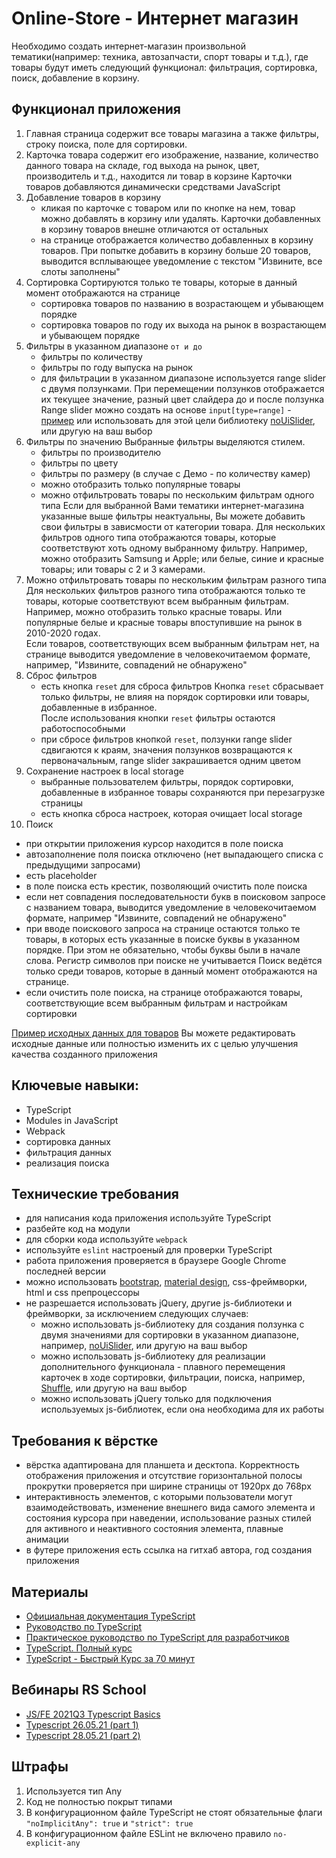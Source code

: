 # Online-Store - Интернет магазин

Необходимо создать интернет-магазин произвольной тематики(например: техника, автозапчасти, спорт товары и т.д.), где товары будут иметь следующий функционал: фильтрация, сортировка, поиск, добавление в корзину.

## Функционал приложения
1. Главная страница содержит все товары магазина а также фильтры, строку поиска, поле для сортировки. 
2. Карточка товара содержит его изображение, название, количество данного товара на складе, год выхода на рынок, цвет, производитель и т.д., находится ли товар в корзине
Карточки товаров добавляются динамически средствами JavaScript
3. Добавление товаров в корзину
   - кликая по карточке с товаром или по кнопке на нем, товар можно добавлять в корзину или удалять. Карточки добавленных в корзину товаров внешне отличаются от остальных
   - на странице отображается количество добавленных в корзину товаров. При попытке добавить в корзину больше 20 товаров, выводится всплывающее уведомление с текстом "Извините, все слоты заполнены"
4. Сортировка
   Сортируются только те товары, которые в данный момент отображаются на странице
   - сортировка товаров по названию в возрастающем и убывающем порядке
   - сортировка товаров по году их выхода на рынок в возрастающем и убывающем порядке
5. Фильтры в указанном диапазоне `от и до`
   - фильтры по количеству
   - фильтры по году выпуска на рынок
   - для фильтрации в указанном диапазоне используется range slider с двумя ползунками. При перемещении ползунков отображается их текущее значение, разный цвет слайдера до и после ползунка 
   Range slider можно создать на основе `input[type=range]` - [пример](https://ru.stackoverflow.com/questions/1025336/Два-бегунка-у-input-с-типом-range) или использовать для этой цели библиотеку [noUiSlider](https://refreshless.com/nouislider/), или другую на ваш выбор
6. Фильтры по значению
   Выбранные фильтры выделяются стилем.   
   - фильтры по производителю
   - фильтры по цвету
   - фильтры по размеру (в случае с Демо - по количеству камер)
   - можно отобразить только популярные товары
   - можно отфильтровать товары по нескольким фильтрам одного типа
   Если для выбранной Вами тематики интернет-магазина указанные выше фильтры неактуальны, Вы можете добавить свои фильтры в зависмости от категории товара. Для нескольких фильтров одного типа отображаются товары, которые соответствуют хоть одному выбранному фильтру. Например, можно отобразить Samsung и Apple; или белые, синие и красные товары; или товары с 2 и 3 камерами.
7. Можно отфильтровать товары по нескольким фильтрам разного типа  
   Для нескольких фильтров разного типа отображаются только те товары, которые соответствуют всем выбранным фильтрам.  
   Например, можно отобразить только красные товары. Или популярные белые и красные товары впоступившие на рынок в 2010-2020 годах.  
   Если товаров, соответствующих всем выбранным фильтрам нет, на странице выводится уведомление в человекочитаемом формате, например, "Извините, совпадений не обнаружено"
8. Сброс фильтров 
   - есть кнопка `reset` для сброса фильтров 
   Кнопка `reset` сбрасывает только фильтры, не влияя на порядок сортировки или товары, добавленные в избранное.  
   После использования кнопки `reset` фильтры остаются работоспособными
   - при сбросе фильтров кнопкой `reset`, ползунки range slider сдвигаются к краям, значения ползунков возвращаются к первоначальным, range slider закрашивается одним цветом
9. Сохранение настроек в local storage
   - выбранные пользователем фильтры, порядок сортировки, добавленные в избранное товары сохраняются при перезагрузке страницы
   - eсть кнопка сброса настроек, которая очищает local storage
10. Поиск
   - при открытии приложения курсор находится в поле поиска
   - автозаполнение поля поиска отключено (нет выпадающего списка с предыдущими запросами)
   - есть placeholder
   - в поле поиска есть крестик, позволяющий очистить поле поиска
   - если нет совпадения последовательности букв в поисковом запросе с названием товара, выводится уведомление в человекочитаемом формате, например "Извините, совпадений не обнаружено"
   - при вводе поискового запроса на странице остаются только те товары, в которых есть указанные в поиске буквы в указанном порядке. При этом не обязательно, чтобы буквы были в начале слова. Регистр символов при поиске не учитывается
   Поиск ведётся только среди товаров, которые в данный момент отображаются на странице.
   - если очистить поле поиска, на странице отображаются товары, соответствующие всем выбранным фильтрам и настройкам сортировки





[Пример исходных данных для товаров](https://github.com/rolling-scopes-school/stage1-tasks/blob/christmas-task/data.js)
Вы можете редактировать исходные данные или полностью изменить их с целью улучшения качества созданного приложения

## Ключевые навыки:
- TypeScript
- Modules in JavaScript
- Webpack
- сортировка данных
- фильтрация данных
- реализация поиска

## Технические требования
- для написания кода приложения используйте TypeScript
- разбейте код на модули
- для сборки кода используйте `webpack`
- используйте `eslint` настроеный для проверки TypeScript
- работа приложения проверяется в браузере Google Chrome последней версии
- можно использовать [bootstrap](https://getbootstrap.com/), [material design](https://material.io/), css-фреймворки, html и css препроцессоры
- не разрешается использовать jQuery, другие js-библиотеки и фреймворки, за исключением следующих случаев:
  - можно использовать js-библиотеку для создания ползунка с двумя значениями для сортировки в указанном диапазоне, например, [noUiSlider](https://refreshless.com/nouislider/), или другую на ваш выбор
  - можно использовать js-библиотеку для реализации дополнительного функционала - плавного перемещения карточек в ходе сортировки, фильтрации, поиска, например, [Shuffle](https://codepen.io/Vestride/pen/ZVWmMX), или другую на ваш выбор
  - можно использовать jQuery только для подключения используемых js-библиотек, если она необходима для их работы
  
## <a id="verstka" />Требования к вёрстке
- вёрстка адаптирована для планшета и десктопа. Корректность отображения приложения и отсутствие горизонтальной полосы прокрутки проверяется при ширине страницы от 1920рх до 768рх
- интерактивность элементов, с которыми пользователи могут взаимодействовать, изменение внешнего вида самого элемента и состояния курсора при наведении, использование разных стилей для активного и неактивного состояния элемента, плавные анимации
- в футере приложения есть ссылка на гитхаб автора, год создания приложения

## Материалы
- [Официальная документация TypeScript](https://www.typescriptlang.org/)
- [Руководство по TypeScript](https://metanit.com/web/typescript/)
- [Практическое руководство по TypeScript для разработчиков](https://habr.com/ru/company/macloud/blog/557996/)
- [TypeScript. Полный курс](https://youtu.be/5QnZ9AyDW6c)
- [TypeScript - Быстрый Курс за 70 минут](https://youtu.be/nyIpDs2DJ_c)

## Вебинары RS School
- [JS/FE 2021Q3 Typescript Basics](https://youtu.be/BRTT8ZJeoS4)
- [Typescript 26.05.21 (part 1)](https://youtu.be/I_aTbZcH8Do)
- [Typescript 28.05.21 (part 2)](https://youtu.be/CegrbRXGw20)

## Штрафы

1. Используется тип Any
2. Код не полностью покрыт типами
3. В конфигурационном файле TypeScript не стоят обязательные флаги `"noImplicitAny": true` и `"strict": true`
4. В конфигурационном файле ESLint не включено правило `no-explicit-any`
